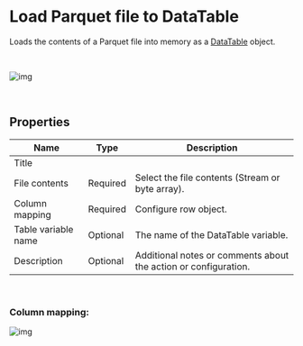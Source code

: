 # Load Parquet file to DataTable

Loads the contents of a Parquet file into memory as a [DataTable](https://learn.microsoft.com/en-us/dotnet/api/system.data.datatable) object.

<br/>

![img](https://profitbasedocs.blob.core.windows.net/flowimages/parquet-load-to-datatable.png)

<br/>

## Properties

| Name                | Type     | Description                                      |
| ------------------- | -------- | ------------------------------------------------ |
| Title               |          |                                                  |
| File contents       | Required | Select the file contents (Stream or byte array). |
| Column mapping      | Required | Configure row object.                            |
| Table variable name | Optional | The name of the DataTable variable.              |
| Description         | Optional |  Additional notes or comments about the action or configuration. |

<br/>

### Column mapping:

![img](https://profitbasedocs.blob.core.windows.net/flowimages/column-mapping.png)
